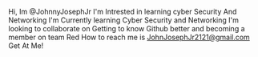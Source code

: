 Hi, Im @JohnnyJosephJr
I'm Intrested in learning cyber Security And Networking
I'm Currently learning Cyber Security and Networking 
I'm looking to collaborate on Getting to know Github better and becoming a member on team Red
How to reach me is JohnJosephJr2121@gmail.com Get At Me!
